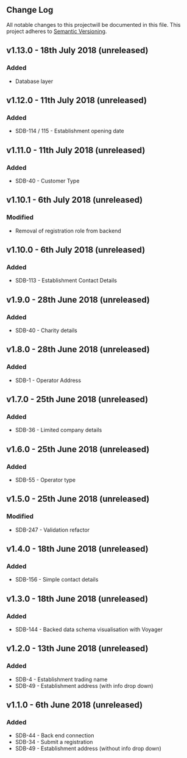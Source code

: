 ## Change Log

All notable changes to this projectwill be documented in this file.
This project adheres to [Semantic Versioning](http://semver.org/).

## v1.13.0 - 18th July 2018 (unreleased)

### Added

- Database layer

## v1.12.0 - 11th July 2018 (unreleased)

### Added

- SDB-114 / 115 - Establishment opening date

## v1.11.0 - 11th July 2018 (unreleased)

### Added

- SDB-40 - Customer Type

## v1.10.1 - 6th July 2018 (unreleased)

### Modified

- Removal of registration role from backend

## v1.10.0 - 6th July 2018 (unreleased)

### Added

- SDB-113 - Establishment Contact Details

## v1.9.0 - 28th June 2018 (unreleased)

### Added

- SDB-40 - Charity details

## v1.8.0 - 28th June 2018 (unreleased)

### Added

- SDB-1 - Operator Address

## v1.7.0 - 25th June 2018 (unreleased)

### Added

- SDB-36 - Limited company details

## v1.6.0 - 25th June 2018 (unreleased)

### Added

- SDB-55 - Operator type

## v1.5.0 - 25th June 2018 (unreleased)

### Modified

- SDB-247 - Validation refactor

## v1.4.0 - 18th June 2018 (unreleased)

### Added

- SDB-156 - Simple contact details

## v1.3.0 - 18th June 2018 (unreleased)

### Added

- SDB-144 - Backed data schema visualisation with Voyager

## v1.2.0 - 13th June 2018 (unreleased)

### Added

- SDB-4 - Establishment trading name
- SDB-49 - Establishment address (with info drop down)

## v1.1.0 - 6th June 2018 (unreleased)

### Added

- SDB-44 - Back end connection
- SDB-34 - Submit a registration
- SDB-49 - Establishment address (without info drop down)
